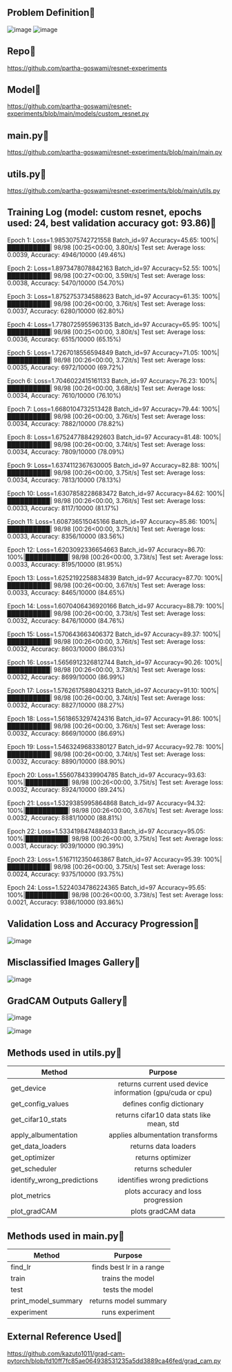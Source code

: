 ## Problem Definition&#x1F537;

![image](https://user-images.githubusercontent.com/46663815/219640920-9adfa465-5a38-4430-9e73-d368469a5733.png)
![image](https://user-images.githubusercontent.com/46663815/219640021-88b575b5-fa76-426c-a539-83acb44afae7.png)

## Repo&#x1F537;

https://github.com/partha-goswami/resnet-experiments

## Model&#x1F537;

https://github.com/partha-goswami/resnet-experiments/blob/main/models/custom_resnet.py

## main.py&#x1F537;

https://github.com/partha-goswami/resnet-experiments/blob/main/main.py

## utils.py&#x1F537;

https://github.com/partha-goswami/resnet-experiments/blob/main/utils.py

## Training Log (model: custom resnet, epochs used: 24, best validation accuracy got: 93.86)&#x1F537;

Epoch 1:
Loss=1.9853075742721558 Batch_id=97 Accuracy=45.65: 100%|██████████| 98/98 [00:25<00:00,  3.80it/s]
Test set: Average loss: 0.0039, Accuracy: 4946/10000 (49.46%)

Epoch 2:
Loss=1.8973478078842163 Batch_id=97 Accuracy=52.55: 100%|██████████| 98/98 [00:27<00:00,  3.59it/s]
Test set: Average loss: 0.0038, Accuracy: 5470/10000 (54.70%)

Epoch 3:
Loss=1.8752753734588623 Batch_id=97 Accuracy=61.35: 100%|██████████| 98/98 [00:26<00:00,  3.76it/s]
Test set: Average loss: 0.0037, Accuracy: 6280/10000 (62.80%)

Epoch 4:
Loss=1.7780725955963135 Batch_id=97 Accuracy=65.95: 100%|██████████| 98/98 [00:25<00:00,  3.80it/s]
Test set: Average loss: 0.0036, Accuracy: 6515/10000 (65.15%)

Epoch 5:
Loss=1.7267018556594849 Batch_id=97 Accuracy=71.05: 100%|██████████| 98/98 [00:26<00:00,  3.72it/s]
Test set: Average loss: 0.0035, Accuracy: 6972/10000 (69.72%)

Epoch 6:
Loss=1.7046022415161133 Batch_id=97 Accuracy=76.23: 100%|██████████| 98/98 [00:26<00:00,  3.68it/s]
Test set: Average loss: 0.0034, Accuracy: 7610/10000 (76.10%)

Epoch 7:
Loss=1.6680104732513428 Batch_id=97 Accuracy=79.44: 100%|██████████| 98/98 [00:26<00:00,  3.76it/s]
Test set: Average loss: 0.0034, Accuracy: 7882/10000 (78.82%)

Epoch 8:
Loss=1.6752477884292603 Batch_id=97 Accuracy=81.48: 100%|██████████| 98/98 [00:26<00:00,  3.74it/s]
Test set: Average loss: 0.0034, Accuracy: 7809/10000 (78.09%)

Epoch 9:
Loss=1.6374112367630005 Batch_id=97 Accuracy=82.88: 100%|██████████| 98/98 [00:26<00:00,  3.75it/s]
Test set: Average loss: 0.0034, Accuracy: 7813/10000 (78.13%)

Epoch 10:
Loss=1.6307858228683472 Batch_id=97 Accuracy=84.62: 100%|██████████| 98/98 [00:26<00:00,  3.76it/s]
Test set: Average loss: 0.0033, Accuracy: 8117/10000 (81.17%)

Epoch 11:
Loss=1.608736515045166 Batch_id=97 Accuracy=85.86: 100%|██████████| 98/98 [00:26<00:00,  3.75it/s]
Test set: Average loss: 0.0033, Accuracy: 8356/10000 (83.56%)

Epoch 12:
Loss=1.6203092336654663 Batch_id=97 Accuracy=86.70: 100%|██████████| 98/98 [00:26<00:00,  3.73it/s]
Test set: Average loss: 0.0033, Accuracy: 8195/10000 (81.95%)

Epoch 13:
Loss=1.6252192258834839 Batch_id=97 Accuracy=87.70: 100%|██████████| 98/98 [00:26<00:00,  3.67it/s]
Test set: Average loss: 0.0033, Accuracy: 8465/10000 (84.65%)

Epoch 14:
Loss=1.6070406436920166 Batch_id=97 Accuracy=88.79: 100%|██████████| 98/98 [00:26<00:00,  3.73it/s]
Test set: Average loss: 0.0032, Accuracy: 8476/10000 (84.76%)

Epoch 15:
Loss=1.570643663406372 Batch_id=97 Accuracy=89.37: 100%|██████████| 98/98 [00:26<00:00,  3.76it/s]
Test set: Average loss: 0.0032, Accuracy: 8603/10000 (86.03%)

Epoch 16:
Loss=1.5656912326812744 Batch_id=97 Accuracy=90.26: 100%|██████████| 98/98 [00:26<00:00,  3.73it/s]
Test set: Average loss: 0.0032, Accuracy: 8699/10000 (86.99%)

Epoch 17:
Loss=1.5762617588043213 Batch_id=97 Accuracy=91.10: 100%|██████████| 98/98 [00:26<00:00,  3.74it/s]
Test set: Average loss: 0.0032, Accuracy: 8827/10000 (88.27%)

Epoch 18:
Loss=1.5618653297424316 Batch_id=97 Accuracy=91.86: 100%|██████████| 98/98 [00:26<00:00,  3.76it/s]
Test set: Average loss: 0.0032, Accuracy: 8669/10000 (86.69%)

Epoch 19:
Loss=1.5463249683380127 Batch_id=97 Accuracy=92.78: 100%|██████████| 98/98 [00:26<00:00,  3.74it/s]
Test set: Average loss: 0.0032, Accuracy: 8890/10000 (88.90%)

Epoch 20:
Loss=1.5560784339904785 Batch_id=97 Accuracy=93.63: 100%|██████████| 98/98 [00:26<00:00,  3.75it/s]
Test set: Average loss: 0.0032, Accuracy: 8924/10000 (89.24%)

Epoch 21:
Loss=1.5329385995864868 Batch_id=97 Accuracy=94.32: 100%|██████████| 98/98 [00:26<00:00,  3.67it/s]
Test set: Average loss: 0.0032, Accuracy: 8881/10000 (88.81%)

Epoch 22:
Loss=1.5334198474884033 Batch_id=97 Accuracy=95.05: 100%|██████████| 98/98 [00:26<00:00,  3.75it/s]
Test set: Average loss: 0.0031, Accuracy: 9039/10000 (90.39%)

Epoch 23:
Loss=1.5167112350463867 Batch_id=97 Accuracy=95.39: 100%|██████████| 98/98 [00:26<00:00,  3.75it/s]
Test set: Average loss: 0.0024, Accuracy: 9375/10000 (93.75%)

Epoch 24:
Loss=1.5224034786224365 Batch_id=97 Accuracy=95.65: 100%|██████████| 98/98 [00:26<00:00,  3.73it/s]
Test set: Average loss: 0.0021, Accuracy: 9386/10000 (93.86%)


## Validation Loss and Accuracy Progression&#x1F537;

![image](https://user-images.githubusercontent.com/46663815/219652739-8ecd760f-f60c-415a-b4e5-92525af6ff7f.png)


## Misclassified Images Gallery&#x1F537;

![image](https://user-images.githubusercontent.com/46663815/219652959-50a03043-c5e2-4841-8497-a3384cde9acd.png)

## GradCAM Outputs Gallery&#x1F537;

![image](https://user-images.githubusercontent.com/46663815/219653156-dab1daa2-feaf-474b-935b-9fffa0957781.png)

![image](https://user-images.githubusercontent.com/46663815/219653302-82b2e185-e6fb-4933-886f-315691e58759.png)

## Methods used in utils.py&#x1F537;

| Method                             | Purpose                                                            |
| ---------------------------------- |:------------------------------------------------------------------:|
| get_device                         | returns current used device information (gpu/cuda or cpu)          |
| get_config_values                  | defines config dictionary                                          |
| get_cifar10_stats                  | returns cifar10 data stats like mean, std                          |
| apply_albumentation                | applies albumentation transforms                                   |
| get_data_loaders                   | returns data loaders                                               |
| get_optimizer                      | returns optimizer                                                  |
| get_scheduler                      | returns scheduler                                                  |
| identify_wrong_predictions         | identifies wrong predictions                                       |
| plot_metrics                       | plots accuracy and loss progression                                |
| plot_gradCAM                       | plots gradCAM data                                                 |

## Methods used in main.py&#x1F537;

| Method                             | Purpose                                                            |
| ---------------------------------- |:------------------------------------------------------------------:|
| find_lr                            | finds best lr in a range                                           |
| train                              | trains the model                                                   |
| test                               | tests the model                                                    |
| print_model_summary                | returns model summary                                              |
| experiment                         | runs experiment                                                    |

## External Reference Used&#x1F537;

https://github.com/kazuto1011/grad-cam-pytorch/blob/fd10ff7fc85ae064938531235a5dd3889ca46fed/grad_cam.py
